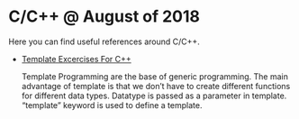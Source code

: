 # C/C++  @ August of 2018

Here you can find useful references around C/C++.

- [Template Excercises For C++](http://neverhang.com/template-programming-exercise-3-in-c/)

  Template Programming are the base of generic programming. The main advantage of template is that we don’t have to create different functions for different data types. Datatype is passed as a parameter in template. “template” keyword is used to define a template.

  

  

   

  
